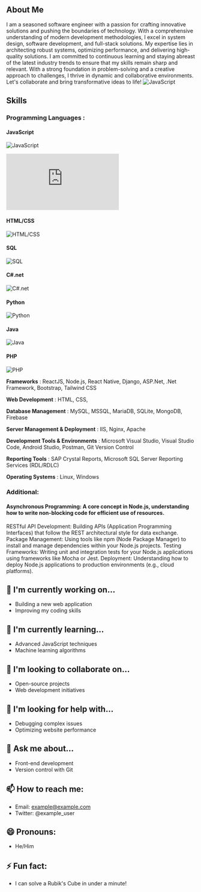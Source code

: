 ## About Me
I am a seasoned software engineer with a passion for crafting innovative solutions and pushing the boundaries of technology. With a comprehensive understanding of modern development methodologies, I excel in system design, software development, and full-stack solutions. My expertise lies in architecting robust systems, optimizing performance, and delivering high-quality solutions. I am committed to continuous learning and staying abreast of the latest industry trends to ensure that my skills remain sharp and relevant. With a strong foundation in problem-solving and a creative approach to challenges, I thrive in dynamic and collaborative environments. Let's collaborate and bring transformative ideas to life!
![JavaScript](https://github-readme-stats.vercel.app/api?username=anuraghazra&show=reviews,discussions_started,discussions_answered,prs_merged,prs_merged_percentage)

## Skills
### Programming Languages :

#### JavaScript  
![JavaScript](https://img.shields.io/badge/Progress-95%25-blue?style=for-the-badge&logo=javascript)

![JavaScript](https://geekshelp.in/2022/12/skills-progress-bar-using-html-and-css.html)

#### HTML/CSS  
![HTML/CSS](https://img.shields.io/badge/Progress-95%25-blue?style=for-the-badge&logo=html5)

#### SQL  
![SQL](https://img.shields.io/badge/Progress-90%25-blue?style=for-the-badge&logo=sql)

#### C#.net  
![C#.net](https://img.shields.io/badge/Progress-90%25-blue?style=for-the-badge&logo=csharp)

#### Python  
![Python](https://img.shields.io/badge/Progress-60%25-blue?style=for-the-badge&logo=python)

#### Java  
![Java](https://img.shields.io/badge/Progress-50%25-blue?style=for-the-badge&logo=java)

#### PHP  
![PHP](https://img.shields.io/badge/Progress-50%25-blue?style=for-the-badge&logo=php)

**Frameworks** :  ReactJS, Node.js, React Native, Django, ASP.Net, .Net Framework, Bootstrap, Tailwind CSS

**Web Development** : HTML, CSS,

**Database Management** : MySQL, MSSQL, MariaDB, SQLite, MongoDB, Firebase

**Server Management & Deployment** : IIS, Nginx, Apache

**Development Tools & Environments** : Microsoft Visual Studio, Visual Studio Code, Android Studio, Postman, Git Version Control

**Reporting Tools** : SAP Crystal Reports, Microsoft SQL Server Reporting Services (RDL/RDLC)

**Operating Systems** : Linux, Windows 

### Additional:
#### Asynchronous Programming: A core concept in Node.js, understanding how to write non-blocking code for efficient use of resources.
RESTful API Development: Building APIs (Application Programming Interfaces) that follow the REST architectural style for data exchange.
Package Management: Using tools like npm (Node Package Manager) to install and manage dependencies within your Node.js projects.
Testing Frameworks: Writing unit and integration tests for your Node.js applications using frameworks like Mocha or Jest.
Deployment: Understanding how to deploy Node.js applications to production environments (e.g., cloud platforms).




## 🔭 I'm currently working on...
- Building a new web application
- Improving my coding skills

## 🌱 I'm currently learning...
- Advanced JavaScript techniques
- Machine learning algorithms

## 👯 I'm looking to collaborate on...
- Open-source projects
- Web development initiatives

## 🤔 I'm looking for help with...
- Debugging complex issues
- Optimizing website performance

## 💬 Ask me about...
- Front-end development
- Version control with Git

## 📫 How to reach me:
- Email: example@example.com
- Twitter: @example_user

## 😄 Pronouns:
- He/Him

## ⚡ Fun fact:
- I can solve a Rubik's Cube in under a minute!
